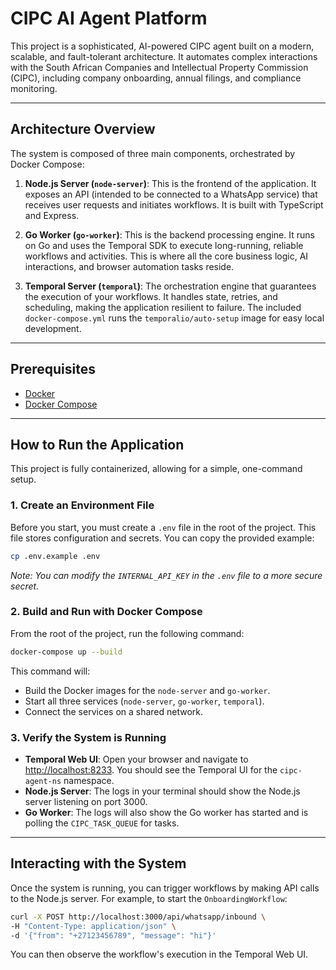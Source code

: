 # CIPC AI Agent Platform

This project is a sophisticated, AI-powered CIPC agent built on a modern, scalable, and fault-tolerant architecture. It automates complex interactions with the South African Companies and Intellectual Property Commission (CIPC), including company onboarding, annual filings, and compliance monitoring.

---

## Architecture Overview

The system is composed of three main components, orchestrated by Docker Compose:

1.  **Node.js Server (`node-server`)**: This is the frontend of the application. It exposes an API (intended to be connected to a WhatsApp service) that receives user requests and initiates workflows. It is built with TypeScript and Express.

2.  **Go Worker (`go-worker`)**: This is the backend processing engine. It runs on Go and uses the Temporal SDK to execute long-running, reliable workflows and activities. This is where all the core business logic, AI interactions, and browser automation tasks reside.

3.  **Temporal Server (`temporal`)**: The orchestration engine that guarantees the execution of your workflows. It handles state, retries, and scheduling, making the application resilient to failure. The included `docker-compose.yml` runs the `temporalio/auto-setup` image for easy local development.

---

## Prerequisites

-   [Docker](https://www.docker.com/products/docker-desktop/)
-   [Docker Compose](https://docs.docker.com/compose/install/)

---

## How to Run the Application

This project is fully containerized, allowing for a simple, one-command setup.

### 1. Create an Environment File

Before you start, you must create a `.env` file in the root of the project. This file stores configuration and secrets. You can copy the provided example:

```bash
cp .env.example .env
```

_Note: You can modify the `INTERNAL_API_KEY` in the `.env` file to a more secure secret._

### 2. Build and Run with Docker Compose

From the root of the project, run the following command:

```bash
docker-compose up --build
```

This command will:
-   Build the Docker images for the `node-server` and `go-worker`.
-   Start all three services (`node-server`, `go-worker`, `temporal`).
-   Connect the services on a shared network.

### 3. Verify the System is Running

-   **Temporal Web UI**: Open your browser and navigate to [http://localhost:8233](http://localhost:8233). You should see the Temporal UI for the `cipc-agent-ns` namespace.
-   **Node.js Server**: The logs in your terminal should show the Node.js server listening on port 3000.
-   **Go Worker**: The logs will also show the Go worker has started and is polling the `CIPC_TASK_QUEUE` for tasks.

---

## Interacting with the System

Once the system is running, you can trigger workflows by making API calls to the Node.js server. For example, to start the `OnboardingWorkflow`:

```bash
curl -X POST http://localhost:3000/api/whatsapp/inbound \
-H "Content-Type: application/json" \
-d '{"from": "+27123456789", "message": "hi"}'
```

You can then observe the workflow's execution in the Temporal Web UI.

